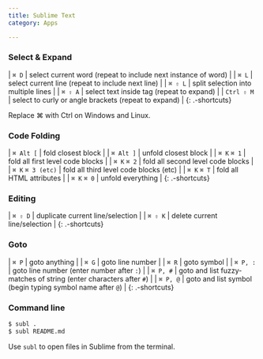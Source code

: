```yaml
---
title: Sublime Text
category: Apps

---
```


### Select & Expand

| `⌘ D` | select current word (repeat to include next instance of word) |
| `⌘ L` | select current line (repeat to include next line) |
| `⌘ ⇧ L` | split selection into multiple lines |
| `⌘ ⇧ A` | select text inside tag (repeat to expand) |
| `Ctrl ⇧ M` | select to curly or angle brackets (repeat to expand) |
{: .-shortcuts}

Replace ⌘ with Ctrl on Windows and Linux.

### Code Folding

| `⌘ Alt [` | fold closest block |
| `⌘ Alt ]` | unfold closest block |
| `⌘ K` `⌘ 1` | fold all first level code blocks |
| `⌘ K` `⌘ 2` | fold all second level code blocks |
| `⌘ K` `⌘ 3 (etc)` | fold all third level code blocks (etc) |
| `⌘ K` `⌘ T` | fold all HTML attributes |
| `⌘ K` `⌘ 0` | unfold everything |
{: .-shortcuts}

### Editing

| `⌘ ⇧ D` | duplicate current line/selection |
| `⌘ ⇧ K` | delete current line/selection |
{: .-shortcuts}

### Goto

| `⌘ P` | goto anything |
| `⌘ G` | goto line number |
| `⌘ R` | goto symbol |
| `⌘ P, :` | goto line number (enter number after `:`) |
| `⌘ P, #` | goto and list fuzzy-matches of string (enter characters after `#`) |
| `⌘ P, @` | goto and list symbol (begin typing symbol name after `@`) |
{: .-shortcuts}

### Command line

```sh
$ subl .
$ subl README.md
```

Use `subl` to open files in Sublime from the terminal.
